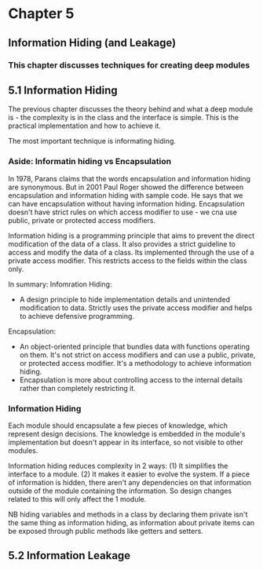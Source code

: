 # Chapter 5
## Information Hiding (and Leakage)

### This chapter discusses techniques for creating deep modules

## 5.1 Information Hiding

The previous chapter discusses the theory behind and what a deep module is - the complexity is in the class and the interface is simple. This is the practical implementation and how to achieve it. 

The most important technique is informating hiding. 

### Aside: Informatin hiding vs Encapsulation

In 1978, Parans claims that the words encapsulation and information hiding are synonymous. But in 2001 Paul Roger showed the difference between encapsulation and information hiding with sample code. He says that we can have encapsulation without having information hiding. Encapsulation doesn't have strict rules on which access modifier to use - we cna use public, private or protected access modifiers. 

Information hiding is a programming principle that aims to prevent the direct modification of the data of a class. It also provides a strict guideline to access and modify the data of a class. Its implemented through the use of a private access modifier. This restricts access to the fields within the class only. 

In summary:
Infomration Hiding:
- A design principle to hide implementation details and unintended modification to data. Strictly uses the private access modifier and helps to achieve defensive programming. 

Encapsulation:
- An object-oriented principle that bundles data with functions operating on them. It's not strict on access modifiers and can use a public, private, or protected access modifier. It's a methodology to achieve information hiding. 
- Encapsulation is more about controlling access to the internal details rather than completely restricting it.

### Information Hiding

Each module should encapsulate a few pieces of knowledge, which represent design decisions. The knowledge is embedded in the module's implementation but doesn't appear in its interface, so not visible to other modules. 

Information hiding reduces complexity in 2 ways:
(1) It simplifies the interface to a module.
(2) It makes it easier to evolve the system. If a piece of information is hidden, there aren't any dependencies on that information outside of the module containing the information. So design changes related to this will only affect the 1 module. 

NB hiding variables and methods in a class by declaring them private isn't the same thing as information hiding, as information about private items can be exposed through public methods like getters and setters. 

## 5.2 Information Leakage